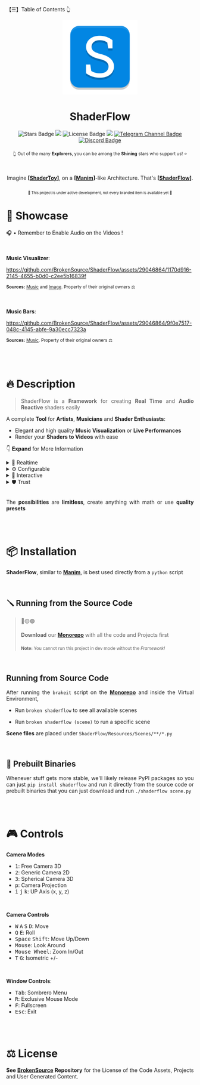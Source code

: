 【☰】Table of Contents 👆

<div align="justify">

<div align="center">
  <img src="./ShaderFlow/Resources/ShaderFlow.png" width="200">

  <h1>ShaderFlow</h1>

  <img src="https://img.shields.io/github/stars/BrokenSource/ShaderFlow?style=flat" alt="Stars Badge"/>
  <img src="https://img.shields.io/endpoint?url=https%3A%2F%2Fhits.dwyl.com%2FBrokenSource%2FShaderFlow.json%3Fshow%3Dunique&label=Visitors&color=blue"/>
  <img src="https://img.shields.io/github/license/BrokenSource/ShaderFlow?color=blue" alt="License Badge"/>
  <img src="https://img.shields.io/pypi/v/shaderflow"/>
  <a href="https://t.me/brokensource">
    <img src="https://img.shields.io/badge/Telegram-Channel-blue?logo=telegram" alt="Telegram Channel Badge"/>
  </a>
  <a href="https://discord.gg/KjqvcYwRHm">
    <img src="https://img.shields.io/discord/1184696441298485370?label=Discord&color=blue" alt="Discord Badge"/>
  </a>

  <sub> 👆 Out of the many **Explorers**, you can be among the **Shining** stars who support us! ⭐️ </sub>

  <br>

  Imagine **[**[**ShaderToy**](https://www.shadertoy.com)**]**, on a **[**[**Manim**](https://github.com/3b1b/manim)**]**-like Architecture. That's **[**[**ShaderFlow**](https://github.com/BrokenSource/ShaderFlow)**]**.

  <sub><sub>🚧 This project is under active development, not every branded item is available yet 🚧</sub></sub>
</div>

# 📸 Showcase

🎧 • Remember to Enable Audio on the Videos !

<br>

**Music Visualizer**:

https://github.com/BrokenSource/ShaderFlow/assets/29046864/1170d916-2145-4655-b0d0-c2ee5b16839f

<sup><b>Sources:</b> <a href="https://www.youtube.com/watch?v=6FNHe3kf8_s">Music</a> and <a href="https://wallhaven.cc/w/pkz5r9">Image</a>. Property of their original owners ⚖️</sup>

<br>

**Music Bars**:

https://github.com/BrokenSource/ShaderFlow/assets/29046864/9f0e7517-048c-4145-abfe-9a30ecc7323a

<sup><b>Sources:</b> <a href="https://www.youtube.com/watch?v=UHUZiVXdaUI">Music</a>. Property of their original owners ⚖️</sup>


<br>
<br>

# 🔥 Description

> ShaderFlow is a **Framework** for creating **Real Time** and **Audio Reactive** shaders easily

A complete **Tool** for **Artists**, **Musicians** and **Shader Enthusiasts**:

- Elegant and high quality **Music Visualization** or **Live Performances**
- Render your **Shaders to Videos** with ease

👇 **Expand** for More Information

<details>
<summary>🔱 Realtime</summary>

  ### 🔱 Realtime
  - **Dynamics**: Bring soul to your shaders with physics-like animations
  - **Audio Reactive**: Use music to drive the visuals
  - **Live music**: Real time professional video

<br>
</details>

<details>
<summary>⚙️ Configurable</summary>

  ### ⚙️ Configurable
  - **Manim-like**: Make your own complex pipeline and shaders
  - **Presets**: Community made awesome shaders
  - **Timeline**: Animate your shaders with easy keyframes

<br>
</details>

<details>
<summary>🎨 Interactive</summary>

  ### 🎨 Interactive
  - **Create and render** shaders easily, explore them with an interactive window
  - **Camera 2D and 3D**: Explore your scene in multiple dimensions
  - **360° Videos**: Render shaders to 360° videos or Virtual Reality univision

<br>
</details>

<details>
<summary>🛡️ Trust</summary>

  ### 🛡️ Trust
  - **Quality First**: Any resolution, framerate, bitrate, supersampling
  - **No Watermarks**: Non intrusive experience, **user first**
  - **Cross Platform**: Windows, Linux and MacOS
  - **Open Source**: Trust and transparency
<br>
</details>

<br>

The **possibilities** are **limitless**, create anything with math or use **quality presets**


<br>
<br>

# 📦 Installation

**ShaderFlow**, similar to [**Manim**](https://github.com/3b1b/manim), is best used directly from a `python` script


<br>

## 🪛 Running from the Source Code

> 🔴🟡🟢
>
> **Download** our [**Monorepo**](https://github.com/BrokenSource/BrokenSource#-running-from-the-source-code) with all the code and Projects first
>
> <sub><b>Note:</b> You cannot run this project in dev mode without the <i>Framework!</i></sub>

<br>

## Running from Source Code

After running the `brakeit` script on the [**Monorepo**](https://github.com/BrokenSource/BrokenSource#-running-from-the-source-code) and inside the Virtual Environment,

- Run `broken shaderflow` to see all available scenes

- Run `broken shaderflow (scene)` to run a specific scene

**Scene files** are placed under `ShaderFlow/Resources/Scenes/**/*.py`


<br>

## 🔮 Prebuilt Binaries
Whenever stuff gets more stable, we'll likely release PyPI packages so you can just `pip install shaderflow` and run it directly from the source code or prebuilt binaries that you can just download and run `./shaderflow scene.py`


<br>
<br>

# 🎮 Controls

**Camera Modes**
- <kbd>1</kbd>: Free Camera 3D
- <kbd>2</kbd>: Generic Camera 2D
- <kbd>3</kbd>: Spherical Camera 3D
- <kbd>p</kbd>: Camera Projection
- <kbd>i</kbd> <kbd>j</kbd> <kbd>k</kbd>: UP Axis (x, y, z)

<br>

**Camera Controls**
- <kbd>W</kbd> <kbd>A</kbd> <kbd>S</kbd> <kbd>D</kbd>: Move
- <kbd>Q</kbd> <kbd>E</kbd>: Roll
- <kbd>Space</kbd> <kbd>Shift</kbd>: Move Up/Down
- <kbd>Mouse</kbd>: Look Around
- <kbd>Mouse Wheel</kbd>: Zoom In/Out
- <kbd>T</kbd> <kbd>G</kbd>: Isometric +/-

<br>

**Window Controls**:
- <kbd>Tab</kbd>: Sombrero Menu
- <kbd>R</kbd>: Exclusive Mouse Mode
- <kbd>F</kbd>: Fullscreen
- <kbd>Esc</kbd>: Exit


<br>
<br>

# ⚖️ License

**See [BrokenSource](https://github.com/BrokenSource/BrokenSource) Repository** for the License of the Code Assets, Projects and User Generated Content.

</div>